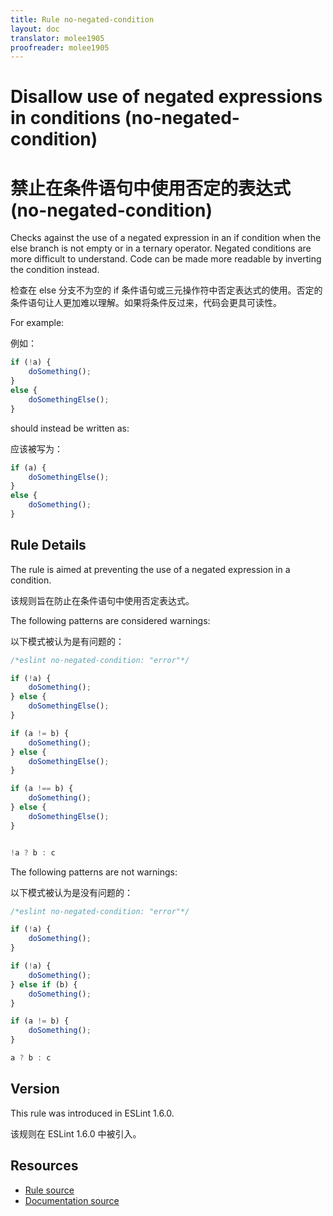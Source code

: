 ```yaml
---
title: Rule no-negated-condition
layout: doc
translator: molee1905
proofreader: molee1905
---
```

<!-- Note: No pull requests accepted for this file. See README.md in the root directory for details. -->

# Disallow use of negated expressions in conditions (no-negated-condition)

# 禁止在条件语句中使用否定的表达式 (no-negated-condition)

Checks against the use of a negated expression in an if condition when the else branch is not empty or in a ternary operator. Negated conditions are more difficult to understand. Code can be made more readable by inverting the condition instead.

检查在 else 分支不为空的 if 条件语句或三元操作符中否定表达式的使用。否定的条件语句让人更加难以理解。如果将条件反过来，代码会更具可读性。

For example:

例如：

```js
if (!a) {
    doSomething();
}
else {
    doSomethingElse();
}
```

should instead be written as:

应该被写为：

```js
if (a) {
    doSomethingElse();
}
else {
    doSomething();
}
```

## Rule Details

The rule is aimed at preventing the use of a negated expression in a condition.

该规则旨在防止在条件语句中使用否定表达式。

The following patterns are considered warnings:

以下模式被认为是有问题的：

```js
/*eslint no-negated-condition: "error"*/

if (!a) {
    doSomething();
} else {
    doSomethingElse();
}

if (a != b) {
    doSomething();
} else {
    doSomethingElse();
}

if (a !== b) {
    doSomething();
} else {
    doSomethingElse();
}


!a ? b : c

```

The following patterns are not warnings:

以下模式被认为是没有问题的：

```js
/*eslint no-negated-condition: "error"*/

if (!a) {
    doSomething();
}

if (!a) {
    doSomething();
} else if (b) {
    doSomething();
}

if (a != b) {
    doSomething();
}

a ? b : c

```

## Version

This rule was introduced in ESLint 1.6.0.

该规则在 ESLint 1.6.0 中被引入。

## Resources

* [Rule source](https://github.com/eslint/eslint/tree/master/lib/rules/no-negated-condition.js)
* [Documentation source](https://github.com/eslint/eslint/tree/master/docs/rules/no-negated-condition.md)
